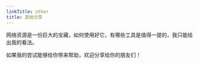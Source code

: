 ```yaml
---
linkTitle: other
title: 其他分享
---
```


网络资源是一份巨大的宝藏，如何使用好它，有哪些工具是值得一提的，我只能给出我的看法。

如果我的尝试能够给你带来帮助，欢迎分享给你的朋友们！
